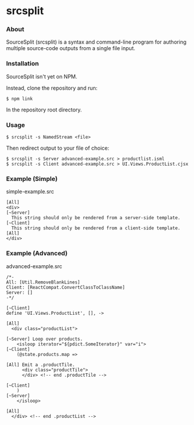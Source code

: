 # srcsplit

### About
SourceSplit (srcsplit) is a syntax and command-line program for authoring multiple source-code outputs from a single file input.

### Installation

SourceSplit isn't yet on NPM.

Instead, clone the repository and run:
```
$ npm link
```
In the repository root directory.

### Usage

```
$ srcsplit -s NamedStream <file>
```

Then redirect output to your file of choice:

```
$ srcsplit -s Server advanced-example.src > productlist.isml
$ srcsplit -s Client advanced-example.src > UI.Views.ProductList.cjsx
```

### Example (Simple)

simple-example.src
```
[All]
<div>
[~Server]
  This string should only be rendered from a server-side template.
[~Client]
  This string should only be rendered from a client-side template.
[All]
</div>
```

### Example (Advanced)

advanced-example.src
```
/*-
All: [Util.RemoveBlankLines]
Client: [ReactCompat.ConvertClassToClassName]
Server: []
-*/

[~Client]
define 'UI.Views.ProductList', [], ->

[All]
  <div class="productList">

[~Server] Loop over products.
    <isloop iterator="${pdict.SomeIterator}" var="i">
[~Client]
    (@state.products.map =>

[All] Emit a .productTile.
      <div class="productTile">
      </div> <!-- end .productTile -->

[~Client]
    )
[~Server]
    </isloop>

[All]
  </div> <!-- end .productList -->
```
